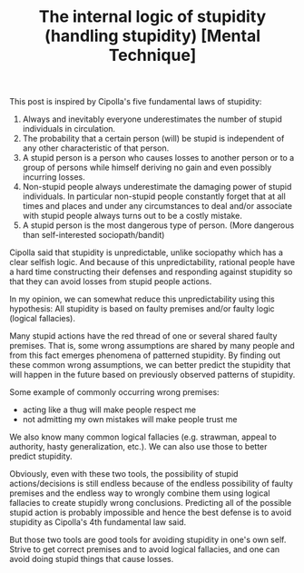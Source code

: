 ﻿---
layout: post
title: "The internal logic of stupidity (handling stupidity) [Mental Technique]"
---

This post is inspired by Cipolla's five fundamental laws of stupidity:

1. Always and inevitably everyone underestimates the number of stupid individuals in circulation.
2. The probability that a certain person (will) be stupid is independent of any other characteristic of that person.
3. A stupid person is a person who causes losses to another person or to a group of persons while himself deriving no gain and even possibly incurring losses.
4. Non-stupid people always underestimate the damaging power of stupid individuals. In particular non-stupid people constantly forget that at all times and places and under any circumstances to deal and/or associate with stupid people always turns out to be a costly mistake.
5. A stupid person is the most dangerous type of person. (More dangerous than self-interested sociopath/bandit)

Cipolla said that stupidity is unpredictable, unlike sociopathy which has a clear selfish logic. And because of this unpredictability, rational people have a hard time constructing their defenses and responding against stupidity so that they can avoid losses from stupid people actions.

In my opinion, we can somewhat reduce this unpredictability using this hypothesis: All stupidity is based on faulty premises and/or faulty logic (logical fallacies).

Many stupid actions have the red thread of one or several shared faulty premises. That is, some wrong assumptions are shared by many people and from this fact emerges phenomena of patterned stupidity. By finding out these common wrong assumptions, we can better predict the stupidity that will happen in the future based on previously observed patterns of stupidity.

Some example of commonly occurring wrong premises:
- acting like a thug will make people respect me
- not admitting my own mistakes will make people trust me

We also know many common logical fallacies (e.g. strawman, appeal to authority, hasty generalization, etc.). We can also use those to better predict stupidity.

Obviously, even with these two tools, the possibility of stupid actions/decisions is still endless because of the endless possibility of faulty premises and the endless way to wrongly combine them using logical fallacies to create stupidly wrong conclusions. 
Predicting all of the possible stupid action is probably impossible and hence the best defense is to avoid stupidity as Cipolla's 4th fundamental law said.

But those two tools are good tools for avoiding stupidity in one's own self. Strive to get correct premises and to avoid logical fallacies, and one can avoid doing stupid things that cause losses.